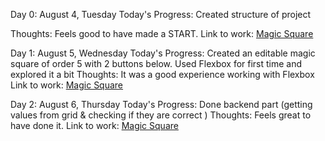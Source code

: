Day 0: August 4, Tuesday
Today's Progress: Created structure of project

Thoughts: Feels good to have made a START.
Link to work: [Magic Square](https://github.com/Vaibz123/5-by-5-magic-square)

Day 1: August 5, Wednesday
Today's Progress: Created an editable magic square of order 5 with 2 buttons below.
		  Used Flexbox for first time and explored it a bit
Thoughts: It was a good experience working with Flexbox
Link to work: [Magic Square](https://github.com/Vaibz123/5-by-5-magic-square)

Day 2: August 6, Thursday
Today's Progress: Done backend part (getting values from grid & checking if they are correct )
Thoughts: Feels great to have done it.
Link to work: [Magic Square](https://github.com/Vaibz123/5-by-5-magic-square/commit/45a2233eea3026bb23d7c39c13c94072ffaf1fe7)




